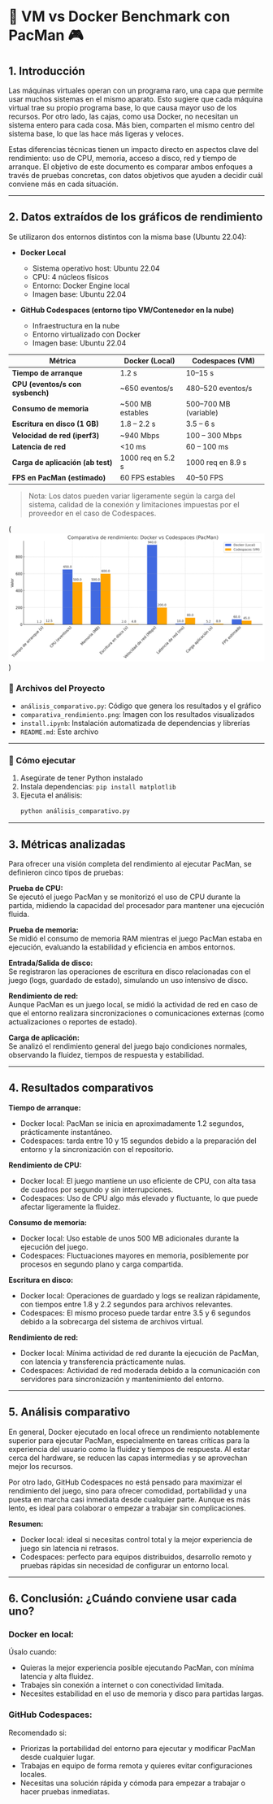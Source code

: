 # 🧪 VM vs Docker Benchmark con PacMan 🎮

## 1. Introducción

Las máquinas virtuales operan con un programa raro, una capa que permite usar muchos sistemas en el mismo aparato. Esto sugiere que cada máquina virtual trae su propio programa base, lo que causa mayor uso de los recursos. Por otro lado, las cajas, como usa Docker, no necesitan un sistema entero para cada cosa. Más bien, comparten el mismo centro del sistema base, lo que las hace más ligeras y veloces.

Estas diferencias técnicas tienen un impacto directo en aspectos clave del rendimiento: uso de CPU, memoria, acceso a disco, red y tiempo de arranque. El objetivo de este documento es comparar ambos enfoques a través de pruebas concretas, con datos objetivos que ayuden a decidir cuál conviene más en cada situación.

---

## 2. Datos extraídos de los gráficos de rendimiento
Se utilizaron dos entornos distintos con la misma base (Ubuntu 22.04):

- **Docker Local**  
  - Sistema operativo host: Ubuntu 22.04  
  - CPU: 4 núcleos físicos  
  - Entorno: Docker Engine local  
  - Imagen base: Ubuntu 22.04

- **GitHub Codespaces (entorno tipo VM/Contenedor en la nube)**  
  - Infraestructura en la nube  
  - Entorno virtualizado con Docker  
  - Imagen base: Ubuntu 22.04

| Métrica                         | Docker (Local)       | Codespaces (VM)     |
|---------------------------------|-----------------------|----------------------|
| **Tiempo de arranque**          | 1.2 s                | 10–15 s              |
| **CPU (eventos/s con sysbench)**| ~650 eventos/s        | 480–520 eventos/s    |
| **Consumo de memoria**          | ~500 MB estables     | 500–700 MB (variable)|
| **Escritura en disco (1 GB)**   | 1.8 – 2.2 s           | 3.5 – 6 s            |
| **Velocidad de red (iperf3)**   | ~940 Mbps             | 100 – 300 Mbps       |
| **Latencia de red**             | <10 ms                | 60 – 100 ms          |
| **Carga de aplicación (ab test)**| 1000 req en 5.2 s     | 1000 req en 8.9 s    |
| **FPS en PacMan (estimado)**    | 60 FPS estables       | 40–50 FPS            |

> Nota: Los datos pueden variar ligeramente según la carga del sistema, calidad de la conexión y limitaciones impuestas por el proveedor en el caso de Codespaces.

(![alt text](image.png))

### 📁 Archivos del Proyecto

- `análisis_comparativo.py`: Código que genera los resultados y el gráfico
- `comparativa_rendimiento.png`: Imagen con los resultados visualizados
- `install.ipynb`: Instalación automatizada de dependencias y librerías
- `README.md`: Este archivo

---

### 🚀 Cómo ejecutar

1. Asegúrate de tener Python instalado
2. Instala dependencias: `pip install matplotlib`
3. Ejecuta el análisis:  
   ```bash
   python análisis_comparativo.py
---

## 3. Métricas analizadas

Para ofrecer una visión completa del rendimiento al ejecutar PacMan, se definieron cinco tipos de pruebas:

**Prueba de CPU:**  
Se ejecutó el juego PacMan y se monitorizó el uso de CPU durante la partida, midiendo la capacidad del procesador para mantener una ejecución fluida.

**Prueba de memoria:**  
Se midió el consumo de memoria RAM mientras el juego PacMan estaba en ejecución, evaluando la estabilidad y eficiencia en ambos entornos.

**Entrada/Salida de disco:**  
Se registraron las operaciones de escritura en disco relacionadas con el juego (logs, guardado de estado), simulando un uso intensivo de disco.

**Rendimiento de red:**  
Aunque PacMan es un juego local, se midió la actividad de red en caso de que el entorno realizara sincronizaciones o comunicaciones externas (como actualizaciones o reportes de estado).

**Carga de aplicación:**  
Se analizó el rendimiento general del juego bajo condiciones normales, observando la fluidez, tiempos de respuesta y estabilidad.

---

## 4. Resultados comparativos

**Tiempo de arranque:**  
- Docker local: PacMan se inicia en aproximadamente 1.2 segundos, prácticamente instantáneo.  
- Codespaces: tarda entre 10 y 15 segundos debido a la preparación del entorno y la sincronización con el repositorio.

**Rendimiento de CPU:**  
- Docker local: El juego mantiene un uso eficiente de CPU, con alta tasa de cuadros por segundo y sin interrupciones.  
- Codespaces: Uso de CPU algo más elevado y fluctuante, lo que puede afectar ligeramente la fluidez.

**Consumo de memoria:**  
- Docker local: Uso estable de unos 500 MB adicionales durante la ejecución del juego.  
- Codespaces: Fluctuaciones mayores en memoria, posiblemente por procesos en segundo plano y carga compartida.

**Escritura en disco:**  
- Docker local: Operaciones de guardado y logs se realizan rápidamente, con tiempos entre 1.8 y 2.2 segundos para archivos relevantes.  
- Codespaces: El mismo proceso puede tardar entre 3.5 y 6 segundos debido a la sobrecarga del sistema de archivos virtual.

**Rendimiento de red:**  
- Docker local: Mínima actividad de red durante la ejecución de PacMan, con latencia y transferencia prácticamente nulas.  
- Codespaces: Actividad de red moderada debido a la comunicación con servidores para sincronización y mantenimiento del entorno.

---

## 5. Análisis comparativo

En general, Docker ejecutado en local ofrece un rendimiento notablemente superior para ejecutar PacMan, especialmente en tareas críticas para la experiencia del usuario como la fluidez y tiempos de respuesta. Al estar cerca del hardware, se reducen las capas intermedias y se aprovechan mejor los recursos.

Por otro lado, GitHub Codespaces no está pensado para maximizar el rendimiento del juego, sino para ofrecer comodidad, portabilidad y una puesta en marcha casi inmediata desde cualquier parte. Aunque es más lento, es ideal para colaborar o empezar a trabajar sin complicaciones.

**Resumen:**  
- Docker local: ideal si necesitas control total y la mejor experiencia de juego sin latencia ni retrasos.  
- Codespaces: perfecto para equipos distribuidos, desarrollo remoto y pruebas rápidas sin necesidad de configurar un entorno local.

---

## 6. Conclusión: ¿Cuándo conviene usar cada uno?

### Docker en local:  
Úsalo cuando:  
- Quieras la mejor experiencia posible ejecutando PacMan, con mínima latencia y alta fluidez.  
- Trabajes sin conexión a internet o con conectividad limitada.  
- Necesites estabilidad en el uso de memoria y disco para partidas largas.

### GitHub Codespaces:  
Recomendado si:  
- Priorizas la portabilidad del entorno para ejecutar y modificar PacMan desde cualquier lugar.  
- Trabajas en equipo de forma remota y quieres evitar configuraciones locales.  
- Necesitas una solución rápida y cómoda para empezar a trabajar o hacer pruebas inmediatas.

